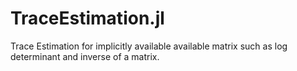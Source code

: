 # TraceEstimation.jl
Trace Estimation for implicitly available available matrix such as log determinant and inverse of a matrix.
